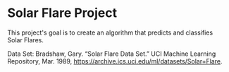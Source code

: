 # Solar Flare Project
This project's goal is to create an algorithm that predicts and classifies Solar Flares. 

Data Set:
Bradshaw, Gary. “Solar Flare Data Set.” UCI Machine Learning Repository, Mar. 1989, https://archive.ics.uci.edu/ml/datasets/Solar+Flare. 